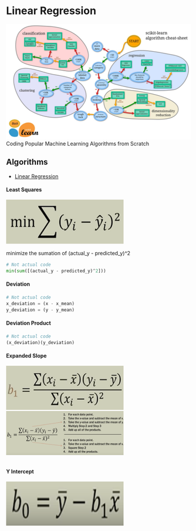 # Linear Regression
![SciKit-Learn ML Roadmap](/ml_map.jpg)
Coding Popular Machine Learning Algorithms from Scratch

## Algorithms

* [Linear Regression](https://github.com/Jadams29/ML_From_Scratch/tree/master/Linear_Regression)


#### Least Squares

<img src="img/Least_Square_Formula.png" width="320" height="120">

minimize the sumation of (actual_y - predicted_y)^2
```python
# Not actual code
min(sum([(actual_y - predicted_y)^2]))
```

#### Deviation

```python
# Not actual code
x_deviation = (x - x_mean)
y_deviation = (y - y_mean)
```

#### Deviation Product

```python
# Not actual code
(x_deviation)(y_deviation)
```

#### Expanded Slope

<img src="img/Expanded_Slope_Formula.png" width="320" height="120">

<img src="img/Expanded_Slope_Formula_Explained.png" width="320" height="120">

```python

```

#### Y Intercept

<img src="img/Y_Intercept.png" width="320" height="120">


